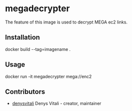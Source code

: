 # megadecrypter

The feature of this image is used to decrypt MEGA ec2 links.

## Installation

docker build --tag=imagename .

## Usage

docker run -it megadecrypter mega://enc2

## Contributors

- [denysvitali](https://github.com/denysvitali) Denys Vitali - creator, maintainer
